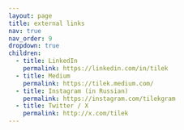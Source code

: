 ```yaml
---
layout: page
title: external links
nav: true
nav_order: 9
dropdown: true
children:
  - title: LinkedIn
    permalink: https://linkedin.com/in/tilek
  - title: Medium
    permalink: https://tilek.medium.com/
  - title: Instagram (in Russian)
    permalink: https://instagram.com/tilekgram
  - title: Twitter / X
    permalink: http://x.com/tilek
---
```

